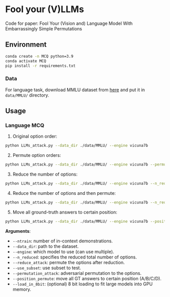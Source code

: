 # Fool your (V)LLMs
Code for paper: Fool Your (Vision and) Language Model With Embarrassingly Simple Permutations

## Environment
```bash
conda create -n MCQ python=3.9
conda activate MCQ
pip install -r requirements.txt
```

### Data
For language task, download MMLU dataset from [here](https://github.com/hendrycks/test) and put it in `data/MMLU/` directory.

## Usage
### Language MCQ
1. Original option order:
```bash
python LLMs_attack.py --data_dir ./data/MMLU/ --engine vicuna7b
```

2. Permute option orders:
```bash
python LLMs_attack.py --data_dir ./data/MMLU/ --engine vicuna7b --permutation_attack
```

3. Reduce the number of options:
```bash
python LLMs_attack.py --data_dir ./data/MMLU/ --engine vicuna7b --n_reduced 2
```

4. Reduce the number of options and then permute:
```bash
python LLMs_attack.py --data_dir ./data/MMLU/ --engine vicuna7b --n_reduced 2 --reduce_attack
```

5. Move all ground-truth answers to certain position:
```bash
python LLMs_attack.py --data_dir ./data/MMLU/ --engine vicuna7b --position_permute
```

**Arguments**:
- `--ntrain`: number of in-context demonstrations.
- `--data_dir`: path to the dataset.
- `--engine`: which model to use (can use multiple).
- `--n_reduced`: specifies the reduced total number of options.
- `--reduce_attack`: permute the options after reduction.
- `--use_subset`: use subset to test.
- `--permutation_attack`: adversarial permutation to the options.
- `--position_permute`: move all GT answers to certain position (A/B/C/D).
- `--load_in_8bit`: (optional) 8 bit loading to fit large models into GPU memory.
